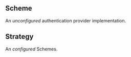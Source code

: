 ## Scheme

An *unconfigured* authentication provider implementation.

## Strategy

An *configured* Schemes.
